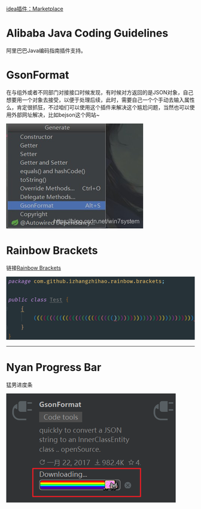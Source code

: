 [idea插件：Marketplace](https://plugins.jetbrains.com/)









# Alibaba Java Coding Guidelines



阿里巴巴Java编码指南插件支持。



# GsonFormat

在与组外或者不同部门对接接口时候发现，有时候对方返回的是JSON对象，自己想要用一个对象去接受，以便于处理后续，此时，需要自己一个个手动去输入属性么，肯定很抓狂，不过咱们可以使用这个插件来解决这个尴尬问题，当然也可以使用外部网址解决，比如bejson这个网站~ 

![img](resources/20181029174159538.jpg)



# Rainbow Brackets

链接[Rainbow Brackets](https://plugins.jetbrains.com/plugin/10080-rainbow-brackets)

![Rainbow Brackets](resources/screenshot_17373.png)


---



# Nyan Progress Bar



猛男进度条



![image-20201229214840411](resources/image-20201229214840411.png)